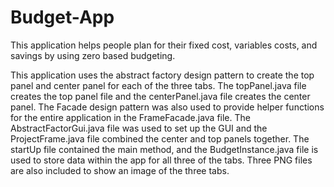 # Budget-App
  This application helps people plan for their fixed cost, variables costs, and savings by using zero based budgeting.
  
  This application uses the abstract factory design pattern to create the top panel and center panel for each of the three tabs.  The topPanel.java file creates the top panel file and the centerPanel.java file creates the center panel.  The Facade design pattern was also used to provide helper functions for the entire application in the FrameFacade.java file.  The AbstractFactorGui.java file was used to set up the GUI and the ProjectFrame.java file combined the center and top panels together.  The startUp file contained the main method, and the BudgetInstance.java file is used to store data within the app for all three of the tabs.  Three PNG files are also included to show an image of the three tabs.
